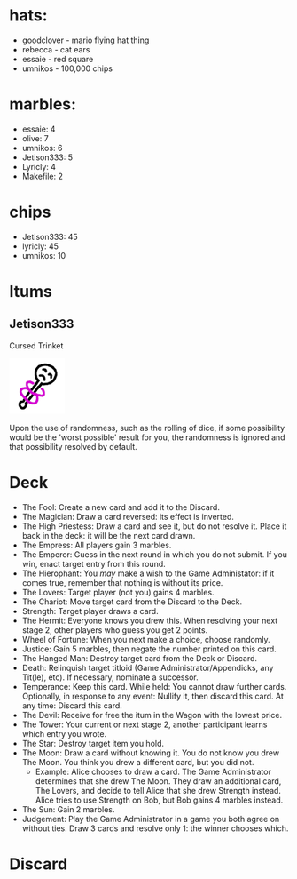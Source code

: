 # hats:
- goodclover - mario flying hat thing
- rebecca - cat ears
- essaie - red square
- umnikos - 100,000 chips

# marbles:
- essaie: 4
- olive: 7
- umnikos: 6
- Jetison333: 5
- Lyricly: 4
- Makefile: 2

# chips
- Jetison333: 45
- lyricly: 45
- umnikos: 10

# Itums
## Jetison333
Cursed Trinket

![](img/Cursed-trinket.png)

Upon the use of randomness, such as the rolling of dice, if some possibility would be the 'worst possible' result for you, the randomness is ignored and that possibility resolved by default.



# Deck
- The Fool: Create a new card and add it to the Discard.
- The Magician: Draw a card reversed: its effect is inverted.
- The High Priestess: Draw a card and see it, but do not resolve it. Place it back in the deck: it will be the next card drawn.
- The Empress: All players gain 3 marbles.
- The Emperor: Guess in the next round in which you do not submit. If you win, enact target entry from this round.
- The Hierophant: You *may* make a wish to the Game Administator: if it comes true, remember that nothing is without its price.
- The Lovers: Target player (not you) gains 4 marbles.
- The Chariot: Move target card from the Discard to the Deck.
- Strength: Target player draws a card.
- The Hermit: Everyone knows you drew this. When resolving your next stage 2, other players who guess you get 2 points.
- Wheel of Fortune: When you next make a choice, choose randomly.
- Justice: Gain 5 marbles, then negate the number printed on this card.
- The Hanged Man: Destroy target card from the Deck or Discard.
- Death: Relinquish target titloid (Game Administrator/Appendicks, any Tit(le), etc). If necessary, nominate a successor.
- Temperance: Keep this card. While held: You cannot draw further cards. Optionally, in response to any event: Nullify it, then discard this card. At any time: Discard this card.
- The Devil: Receive for free the itum in the Wagon with the lowest price.
- The Tower: Your current or next stage 2, another participant learns which entry you wrote.
- The Star: Destroy target item you hold.
- The Moon: Draw a card without knowing it. You do not know you drew The Moon. You think you drew a different card, but you did not.
  - Example: Alice chooses to draw a card. The Game Administrator determines that she drew The Moon. They draw an additional card, The Lovers, and decide to tell Alice that she drew Strength instead. Alice tries to use Strength on Bob, but Bob gains 4 marbles instead.
- The Sun: Gain 2 marbles.
- Judgement: Play the Game Administrator in a game you both agree on without ties. Draw 3 cards and resolve only 1: the winner chooses which.

# Discard

